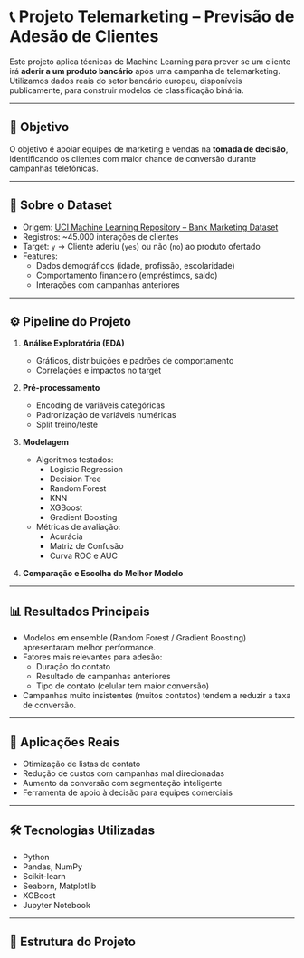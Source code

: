
# 📞 Projeto Telemarketing – Previsão de Adesão de Clientes

Este projeto aplica técnicas de Machine Learning para prever se um cliente irá **aderir a um produto bancário** após uma campanha de telemarketing. Utilizamos dados reais do setor bancário europeu, disponíveis publicamente, para construir modelos de classificação binária.

---

## 🎯 Objetivo

O objetivo é apoiar equipes de marketing e vendas na **tomada de decisão**, identificando os clientes com maior chance de conversão durante campanhas telefônicas.

---

## 🧩 Sobre o Dataset

- Origem: [UCI Machine Learning Repository – Bank Marketing Dataset](https://archive.ics.uci.edu/ml/datasets/bank+marketing)
- Registros: ~45.000 interações de clientes
- Target: `y` → Cliente aderiu (`yes`) ou não (`no`) ao produto ofertado
- Features: 
  - Dados demográficos (idade, profissão, escolaridade)
  - Comportamento financeiro (empréstimos, saldo)
  - Interações com campanhas anteriores

---

## ⚙️ Pipeline do Projeto

1. **Análise Exploratória (EDA)**
   - Gráficos, distribuições e padrões de comportamento
   - Correlações e impactos no target

2. **Pré-processamento**
   - Encoding de variáveis categóricas
   - Padronização de variáveis numéricas
   - Split treino/teste

3. **Modelagem**
   - Algoritmos testados:
     - Logistic Regression
     - Decision Tree
     - Random Forest
     - KNN
     - XGBoost
     - Gradient Boosting
   - Métricas de avaliação:
     - Acurácia
     - Matriz de Confusão
     - Curva ROC e AUC

4. **Comparação e Escolha do Melhor Modelo**

---

## 📊 Resultados Principais

- Modelos em ensemble (Random Forest / Gradient Boosting) apresentaram melhor performance.
- Fatores mais relevantes para adesão:
  - Duração do contato
  - Resultado de campanhas anteriores
  - Tipo de contato (celular tem maior conversão)
- Campanhas muito insistentes (muitos contatos) tendem a reduzir a taxa de conversão.

---

## 💼 Aplicações Reais

- Otimização de listas de contato
- Redução de custos com campanhas mal direcionadas
- Aumento da conversão com segmentação inteligente
- Ferramenta de apoio à decisão para equipes comerciais

---

## 🛠️ Tecnologias Utilizadas

- Python
- Pandas, NumPy
- Scikit-learn
- Seaborn, Matplotlib
- XGBoost
- Jupyter Notebook

---

## 📁 Estrutura do Projeto

